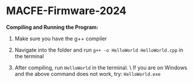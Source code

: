 # MACFE-Firmware-2024


**Compiling and Running the Program:**

1. Make sure you have the g++ compiler

2. Navigate into the folder and run ```g++ -o HelloWorld HelloWorld.cpp``` in the terminal
  
3. After compiling, run ```HelloWorld``` in the terminal. \ 
   If you are on Windows and the above command does not work, try: ```HelloWorld.exe``` 
